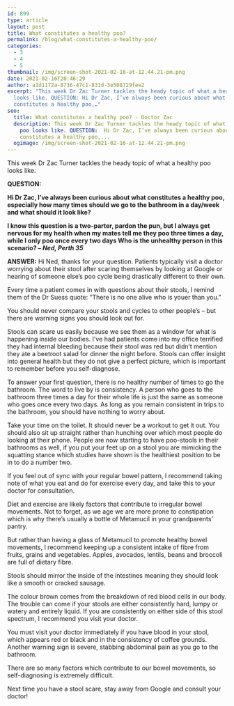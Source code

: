 ```yaml
---
id: 899
type: article
layout: post
title: What constitutes a healthy poo?
permalink: /blog/what-constitutes-a-healthy-poo/
categories:
  - 3
  - 4
  - 5
thumbnail: /img/screen-shot-2021-02-16-at-12.44.21-pm.png
date: 2021-02-16T20:46:29
author: a1d1172a-8736-47c1-831d-3e508729fee2
excerpt: "This week Dr Zac Turner tackles the heady topic of what a healthy poo
  looks like. QUESTION: Hi Dr Zac, I’ve always been curious about what
  constitutes a healthy poo,…"
seo:
  title: What constitutes a healthy poo? - Doctor Zac
  description: This week Dr Zac Turner tackles the heady topic of what a healthy
    poo looks like. QUESTION:  Hi Dr Zac, I’ve always been curious about what
    constitutes a healthy poo,...
  ogimage: /img/screen-shot-2021-02-16-at-12.44.21-pm.png
---
```


This week Dr Zac Turner tackles the heady topic of what a healthy poo looks like.

**QUESTION:**

**Hi Dr Zac, I’ve always been curious about what constitutes a healthy poo, especially how many times should we go to the bathroom in a day/week and what should it look like?**

**I know this question is a two-parter, pardon the pun, but I always get nervous for my health when my mates tell me they poo three times a day, while I only poo once every two days Who is the unhealthy person in this scenario? – _Ned, Perth 35_**

**ANSWER:** Hi Ned, thanks for your question. Patients typically visit a doctor worrying about their stool after scaring themselves by looking at Google or hearing of someone else’s poo cycle being drastically different to their own.

Every time a patient comes in with questions about their stools, I remind them of the Dr Suess quote: “There is no one alive who is youer than you.”

You should never compare your stools and cycles to other people’s – but there are warning signs you should look out for.

Stools can scare us easily because we see them as a window for what is happening inside our bodies. I’ve had patients come into my office terrified they had internal bleeding because their stool was red but didn’t mention they ate a beetroot salad for dinner the night before. Stools can offer insight into general health but they do not give a perfect picture, which is important to remember before you self-diagnose.

To answer your first question, there is no healthy number of times to go the bathroom. The word to live by is consistency. A person who goes to the bathroom three times a day for their whole life is just the same as someone who goes once every two days. As long as you remain consistent in trips to the bathroom, you should have nothing to worry about.

Take your time on the toilet. It should never be a workout to get it out. You should also sit up straight rather than hunching over which most people do looking at their phone. People are now starting to have poo-stools in their bathrooms as well, if you put your feet up on a stool you are mimicking the squatting stance which studies have shown is the healthiest position to be in to do a number two.

If you feel out of sync with your regular bowel pattern, I recommend taking note of what you eat and do for exercise every day, and take this to your doctor for consultation.

Diet and exercise are likely factors that contribute to irregular bowel movements. Not to forget, as we age we are more prone to constipation which is why there’s usually a bottle of Metamucil in your grandparents’ pantry.

But rather than having a glass of Metamucil to promote healthy bowel movements, I recommend keeping up a consistent intake of fibre from fruits, grains and vegetables. Apples, avocados, lentils, beans and broccoli are full of dietary fibre.

Stools should mirror the inside of the intestines meaning they should look like a smooth or cracked sausage.

The colour brown comes from the breakdown of red blood cells in our body. The trouble can come if your stools are either consistently hard, lumpy or watery and entirely liquid. If you are consistently on either side of this stool spectrum, I recommend you visit your doctor.

You must visit your doctor immediately if you have blood in your stool, which appears red or black and in the consistency of coffee grounds. Another warning sign is severe, stabbing abdominal pain as you go to the bathroom.

There are so many factors which contribute to our bowel movements, so self-diagnosing is extremely difficult.

Next time you have a stool scare, stay away from Google and consult your doctor!
